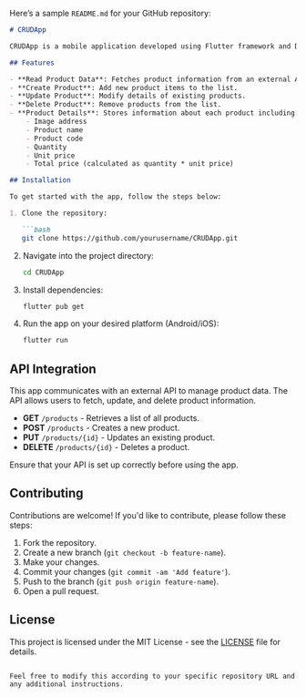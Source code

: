 Here’s a sample `README.md` for your GitHub repository:

```markdown
# CRUDApp

CRUDApp is a mobile application developed using Flutter framework and Dart programming language. The app allows users to create, read, update, and delete product items. It communicates with an API to fetch and manage data related to products.

## Features

- **Read Product Data**: Fetches product information from an external API.
- **Create Product**: Add new product items to the list.
- **Update Product**: Modify details of existing products.
- **Delete Product**: Remove products from the list.
- **Product Details**: Stores information about each product including:
    - Image address
    - Product name
    - Product code
    - Quantity
    - Unit price
    - Total price (calculated as quantity * unit price)

## Installation

To get started with the app, follow the steps below:

1. Clone the repository:

   ```bash
   git clone https://github.com/yourusername/CRUDApp.git
   ```

2. Navigate into the project directory:

   ```bash
   cd CRUDApp
   ```

3. Install dependencies:

   ```bash
   flutter pub get
   ```

4. Run the app on your desired platform (Android/iOS):

   ```bash
   flutter run
   ```

## API Integration

This app communicates with an external API to manage product data. The API allows users to fetch, update, and delete product information.

- **GET** `/products` - Retrieves a list of all products.
- **POST** `/products` - Creates a new product.
- **PUT** `/products/{id}` - Updates an existing product.
- **DELETE** `/products/{id}` - Deletes a product.

Ensure that your API is set up correctly before using the app.

## Contributing

Contributions are welcome! If you'd like to contribute, please follow these steps:

1. Fork the repository.
2. Create a new branch (`git checkout -b feature-name`).
3. Make your changes.
4. Commit your changes (`git commit -am 'Add feature'`).
5. Push to the branch (`git push origin feature-name`).
6. Open a pull request.

## License

This project is licensed under the MIT License - see the [LICENSE](LICENSE) file for details.
```

Feel free to modify this according to your specific repository URL and any additional instructions.